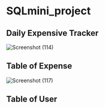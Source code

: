 # SQLmini_project

 ## Daily Expensive Tracker 


![Screenshot (114)](https://user-images.githubusercontent.com/82052062/133268118-eefdb48d-376e-4b28-8b3e-7cc2118aef2a.png)


## Table of Expense 


![Screenshot (117)](https://user-images.githubusercontent.com/82052062/133269650-3d73795a-0bc9-44db-82e8-a7c736deee4f.png)


## Table of User


